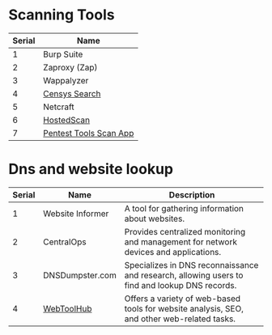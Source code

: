 # Scanning Tools
| Serial | Name                        |
|--------|-----------------------------|
| 1      | Burp Suite                  |
| 2      | Zaproxy (Zap)               |
| 3      | Wappalyzer                  |
| 4      | [Censys Search](https://search.censys.io/) |
| 5      | Netcraft                    |
| 6      | [HostedScan](https://hostedscan.com/)     |
| 7      | [Pentest Tools Scan App](https://app.pentest-tools.com/scans) |


# Dns and website lookup


| Serial | Name                        | Description                                                                                   |
|--------|-----------------------------|--------------------------------------------------------------------------------------------------|
| 1      | Website Informer            | A tool for gathering information about websites.                                               |
| 2      | CentralOps                   | Provides centralized monitoring and management for network devices and applications.             |
| 3      | DNSDumpster.com              | Specializes in DNS reconnaissance and research, allowing users to find and lookup DNS records. |
| 4      | [WebToolHub](https://www.webtoolhub.com/) | Offers a variety of web-based tools for website analysis, SEO, and other web-related tasks.       |
